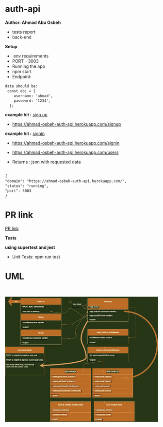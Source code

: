 # auth-api

**Author: Ahmad Abu Osbeh**
<br>

- tests report
- back-end

**Setup**
<br>

- .env requirements
- PORT - 3003
- Running the app
- npm start
- Endpoint:

```
data should be:
 const obj = {
    username: 'ahmad',
    password: '1234',
  };

```

**example hit :**
[sign up](https://ahmad-osbeh-auth-api.herokuapp.com/signup)

- https://ahmad-osbeh-auth-api.herokuapp.com/signup

**example hit :**
[signin](https://ahmad-osbeh-auth-api.herokuapp.com/signin)

- https://ahmad-osbeh-auth-api.herokuapp.com/signin
- https://ahmad-osbeh-auth-api.herokuapp.com/users

- Returns : json with requested data

```

{
"domain": "https://ahmad-osbeh-auth-api.herokuapp.com/",
"status": "running",
"port": 3003
}

```

# PR link

[PR link](https://github.com/Ahmad-AbuOsbeh/bearer-auth/pull/1)

**Tests**

**using supertest and jest**

- Unit Tests: npm run test

# UML

<br>

![auth-api](images/auth-api.jpg)
